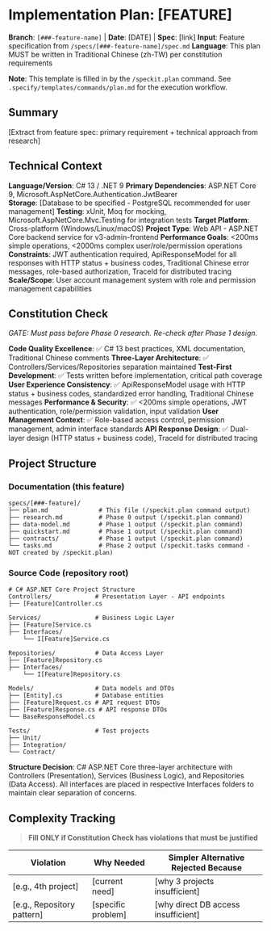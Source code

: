 # Implementation Plan: [FEATURE]

**Branch**: `[###-feature-name]` | **Date**: [DATE] | **Spec**: [link]
**Input**: Feature specification from `/specs/[###-feature-name]/spec.md`
**Language**: This plan MUST be written in Traditional Chinese (zh-TW) per constitution requirements

**Note**: This template is filled in by the `/speckit.plan` command. See `.specify/templates/commands/plan.md` for the execution workflow.

## Summary

[Extract from feature spec: primary requirement + technical approach from research]

## Technical Context

<!--
  ACTION REQUIRED: Replace the content in this section with the technical details
  for the project. The structure here is presented in advisory capacity to guide
  the iteration process.
-->

**Language/Version**: C# 13 / .NET 9
**Primary Dependencies**: ASP.NET Core 9, Microsoft.AspNetCore.Authentication.JwtBearer  
**Storage**: [Database to be specified - PostgreSQL recommended for user management]
**Testing**: xUnit, Moq for mocking, Microsoft.AspNetCore.Mvc.Testing for integration tests
**Target Platform**: Cross-platform (Windows/Linux/macOS)
**Project Type**: Web API - ASP.NET Core backend service for v3-admin-frontend
**Performance Goals**: <200ms simple operations, <2000ms complex user/role/permission operations
**Constraints**: JWT authentication required, ApiResponseModel for all responses with HTTP status + business codes, Traditional Chinese error messages, role-based authorization, TraceId for distributed tracing
**Scale/Scope**: User account management system with role and permission management capabilities

## Constitution Check

*GATE: Must pass before Phase 0 research. Re-check after Phase 1 design.*

**Code Quality Excellence**: ✅ C# 13 best practices, XML documentation, Traditional Chinese comments
**Three-Layer Architecture**: ✅ Controllers/Services/Repositories separation maintained
**Test-First Development**: ✅ Tests written before implementation, critical path coverage
**User Experience Consistency**: ✅ ApiResponseModel usage with HTTP status + business codes, standardized error handling, Traditional Chinese messages
**Performance & Security**: ✅ <200ms simple operations, JWT authentication, role/permission validation, input validation
**User Management Context**: ✅ Role-based access control, permission management, admin interface standards
**API Response Design**: ✅ Dual-layer design (HTTP status + business code), TraceId for distributed tracing

## Project Structure

### Documentation (this feature)

```text
specs/[###-feature]/
├── plan.md              # This file (/speckit.plan command output)
├── research.md          # Phase 0 output (/speckit.plan command)
├── data-model.md        # Phase 1 output (/speckit.plan command)
├── quickstart.md        # Phase 1 output (/speckit.plan command)
├── contracts/           # Phase 1 output (/speckit.plan command)
└── tasks.md             # Phase 2 output (/speckit.tasks command - NOT created by /speckit.plan)
```

### Source Code (repository root)
<!--
  ACTION REQUIRED: Replace the placeholder tree below with the concrete layout
  for this feature. Delete unused options and expand the chosen structure with
  real paths (e.g., apps/admin, packages/something). The delivered plan must
  not include Option labels.
-->

```text
# C# ASP.NET Core Project Structure
Controllers/            # Presentation Layer - API endpoints
├── [Feature]Controller.cs

Services/               # Business Logic Layer  
├── [Feature]Service.cs
├── Interfaces/
    └── I[Feature]Service.cs

Repositories/           # Data Access Layer
├── [Feature]Repository.cs  
├── Interfaces/
    └── I[Feature]Repository.cs

Models/                 # Data models and DTOs
├── [Entity].cs         # Database entities
├── [Feature]Request.cs # API request DTOs
├── [Feature]Response.cs # API response DTOs
└── BaseResponseModel.cs

Tests/                  # Test projects
├── Unit/
├── Integration/
└── Contract/
```

**Structure Decision**: C# ASP.NET Core three-layer architecture with Controllers (Presentation), Services (Business Logic), and Repositories (Data Access). All interfaces are placed in respective Interfaces folders to maintain clear separation of concerns.

## Complexity Tracking

> **Fill ONLY if Constitution Check has violations that must be justified**

| Violation | Why Needed | Simpler Alternative Rejected Because |
|-----------|------------|-------------------------------------|
| [e.g., 4th project] | [current need] | [why 3 projects insufficient] |
| [e.g., Repository pattern] | [specific problem] | [why direct DB access insufficient] |
